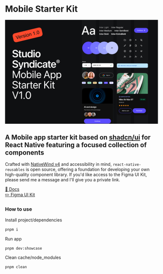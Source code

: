 # Mobile Starter Kit

![banner](https://github.com/hellojulian/mobile-starter-kit/blob/main/banner.jpg)

## A Mobile app starter kit based on [shadcn/ui](https://ui.shadcn.com) for React Native featuring a focused collection of components

Crafted with [NativeWind v4](https://www.nativewind.dev/) and accessibility in mind, `react-native-reusables` is open source, offering a foundation for developing your own high-quality component library. If you'd like access to the Figma UI Kit, please send me a message and I'll give you a private link.



[📖 Docs](https://rnr-docs.vercel.app/)
<br>
[✏️ Figma UI Kit](https://www.figma.com/design/bvo3Wk0Vxi5PeiVGgfibJk/Mobile-App-Starter-Kit?node-id=2062-11367&t=aiitMPY486u9rCB1-1
)




### How to use


Install project/dependencies

```bash
pnpm i
```

Run app

```bash
pnpm dev:showcase
```


Clean cache/node_modules

```bash
pnpm clean
```


